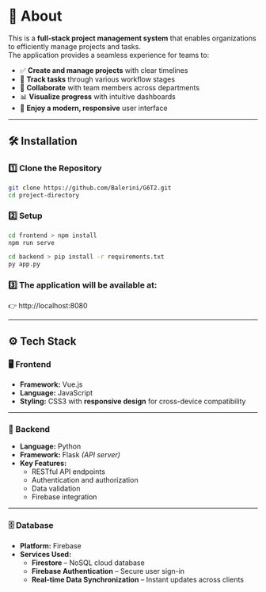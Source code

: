 # 🎯 About

This is a **full-stack project management system** that enables organizations to efficiently manage projects and tasks.  
The application provides a seamless experience for teams to:

- ✅ **Create and manage projects** with clear timelines  
- 📝 **Track tasks** through various workflow stages  
- 👥 **Collaborate** with team members across departments  
- 📊 **Visualize progress** with intuitive dashboards  
- 🎨 **Enjoy a modern, responsive** user interface  

---

## 🛠️ Installation

### 1️⃣ Clone the Repository

```bash
git clone https://github.com/Balerini/G6T2.git
cd project-directory
```

### 2️⃣ Setup 
```bash
cd frontend > npm install 
npm run serve
```

```bash
cd backend > pip install -r requirements.txt
py app.py
```

### 3️⃣ The application will be available at:
👉 http://localhost:8080

---

## ⚙️ Tech Stack

### 🖥️ Frontend

- **Framework:** Vue.js  
- **Language:** JavaScript  
- **Styling:** CSS3 with **responsive design** for cross-device compatibility  

---

### 🧠 Backend

- **Language:** Python  
- **Framework:** Flask *(API server)*  
- **Key Features:**
  - RESTful API endpoints  
  - Authentication and authorization  
  - Data validation  
  - Firebase integration  

---

### 🗄️ Database

- **Platform:** Firebase  
- **Services Used:**
  - **Firestore** – NoSQL cloud database  
  - **Firebase Authentication** – Secure user sign-in  
  - **Real-time Data Synchronization** – Instant updates across clients  
